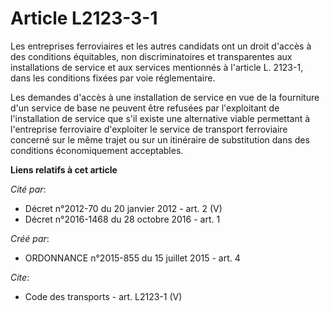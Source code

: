 # Article L2123-3-1

Les entreprises ferroviaires et les autres candidats ont un droit d'accès à des conditions équitables, non discriminatoires
et transparentes aux installations de service et aux services mentionnés à l'article L. 2123-1, dans les conditions fixées
par voie réglementaire. 

Les demandes d'accès à une installation de service en vue de la fourniture d'un service de base ne peuvent être refusées par
l'exploitant de l'installation de service que s'il existe une alternative viable permettant à l'entreprise ferroviaire
d'exploiter le service de transport ferroviaire concerné sur le même trajet ou sur un itinéraire de substitution dans des
conditions économiquement acceptables.

**Liens relatifs à cet article**

_Cité par_:

  - Décret n°2012-70 du 20 janvier 2012 - art. 2 (V)
  - Décret n°2016-1468 du 28 octobre 2016 - art. 1

_Créé par_:

  - ORDONNANCE n°2015-855 du 15 juillet 2015 - art. 4

_Cite_:

  - Code des transports - art. L2123-1 (V)
